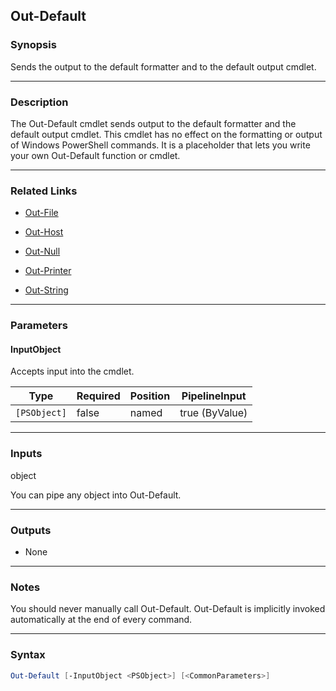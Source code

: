 Out-Default
-----------

### Synopsis
Sends the output to the default formatter and to the default output cmdlet.

---

### Description

The Out-Default cmdlet sends output to the default formatter and the default output cmdlet. This cmdlet has no effect on the formatting or output of Windows PowerShell commands. It is a placeholder that lets you write your own Out-Default function or cmdlet.

---

### Related Links
* [Out-File](Out-File)

* [Out-Host](Out-Host)

* [Out-Null](https://learn.microsoft.com/powershell/module/Microsoft.PowerShell.Core/Out-Null)

* [Out-Printer](Out-Printer)

* [Out-String](Out-String)

---

### Parameters
#### **InputObject**
Accepts input into the cmdlet.

|Type        |Required|Position|PipelineInput |
|------------|--------|--------|--------------|
|`[PSObject]`|false   |named   |true (ByValue)|

---

### Inputs
object

You can pipe any object into Out-Default.

---

### Outputs
* None

---

### Notes
You should never manually call Out-Default. Out-Default is implicitly invoked automatically at the end of every command.

---

### Syntax
```PowerShell
Out-Default [-InputObject <PSObject>] [<CommonParameters>]
```

